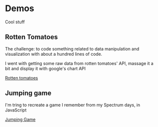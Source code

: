 Demos
=====

Cool stuff

<h2>Rotten Tomatoes</h2>
<p>The challenge: to code something related to data manipulation and visualization with about a hundred lines of code.</p>
<p>I went with getting some raw data from rotten tomatoes' API, massage it a bit and display it with google's chart API</p>
<a target="_blank" href="http://rawgit.com/MrP/demos/master/rottenTomatoes/rottenTomatoes.html">Rotten tomatoes</a>


<h2>Jumping game</h2>
<p>I'm tring to recreate a game I remember from my Spectrum days, in JavaScript</p>
<a target="_blank" href="http://rawgit.com/MrP/demos/master/jumpingGame/jumpingGame.html">Jumping Game</a>


